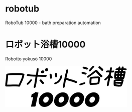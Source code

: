 # robotub
RoboTub 10000 - bath preparation automation

# ロボット浴槽10000 
Robotto yokusō 10000

![Robotto yokusō](text881.png)
